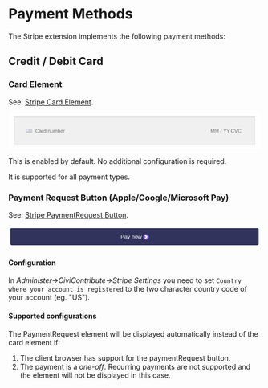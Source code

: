 # Payment Methods

The Stripe extension implements the following payment methods:

## Credit / Debit Card

### Card Element

See: [Stripe Card Element](https://stripe.com/docs/payments/payment-methods/overview#cards).

![card element](images/element_card.png)

This is enabled by default. No additional configuration is required.

It is supported for all payment types.

### Payment Request Button (Apple/Google/Microsoft Pay)

See: [Stripe PaymentRequest Button](https://stripe.com/docs/stripe-js/elements/payment-request-button).

![paymentrequest element](images/element_paymentrequest.png)

#### Configuration

In *Administer->CiviContribute->Stripe Settings* you need to set `Country where your account is registered` to
 the two character country code of your account (eg. "US").

#### Supported configurations

The PaymentRequest element will be displayed automatically instead of the card element if:
1. The client browser has support for the paymentRequest button.
2. The payment is a *one-off*. Recurring payments are not supported and the element will not be displayed in this case.
